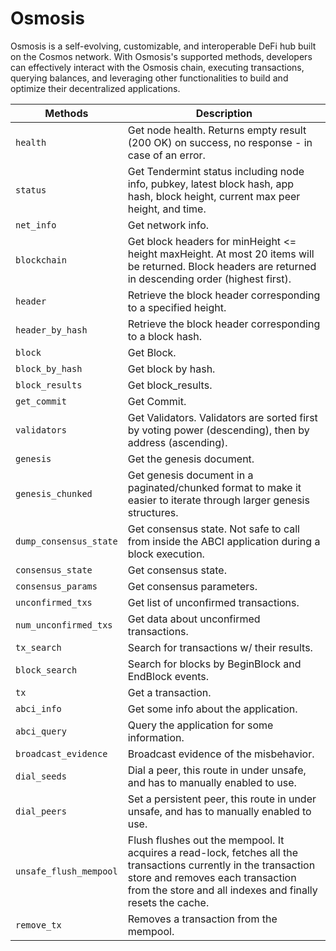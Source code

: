 # Osmosis

Osmosis is a self-evolving, customizable, and interoperable DeFi hub built on the Cosmos network. With Osmosis's supported methods, developers can effectively interact with the Osmosis chain, executing transactions, querying balances, and leveraging other functionalities to build and optimize their decentralized applications.

| Methods                      | Description                                                                                                                                                                                                           |
|------------------------------|-----------------------------------------------------------------------------------------------------------------------------------------------------------------------------------------------------------------------|
| `health`                     | Get node health. Returns empty result (200 OK) on success, no response - in case of an error.                                                                                                                         |
| `status`                     | Get Tendermint status including node info, pubkey, latest block hash, app hash, block height, current max peer height, and time.                                                                                       |
| `net_info`                   | Get network info.                                                                                                                                                                                                     |
| `blockchain`                 | Get block headers for minHeight <= height maxHeight. At most 20 items will be returned. Block headers are returned in descending order (highest first).                                                               |
| `header`                     | Retrieve the block header corresponding to a specified height.                                                                                                                                                        |
| `header_by_hash`             | Retrieve the block header corresponding to a block hash.                                                                                                                                                              |
| `block`                      | Get Block.                                                                                                                                                                                                           |
| `block_by_hash`              | Get block by hash.                                                                                                                                                                                                   |
| `block_results`              | Get block_results.                                                                                                                                                                                                   |
| `get_commit`                 | Get Commit.                                                                                                                                                                                                          |
| `validators`                 | Get Validators. Validators are sorted first by voting power (descending), then by address (ascending).                                                                                                                |
| `genesis`                    | Get the genesis document.                                                                                                                                                                                            |
| `genesis_chunked`            | Get genesis document in a paginated/chunked format to make it easier to iterate through larger genesis structures.                                                                                                    |
| `dump_consensus_state`       | Get consensus state. Not safe to call from inside the ABCI application during a block execution.                                                                                                                      |
| `consensus_state`            | Get consensus state.                                                                                                                                                                                                 |
| `consensus_params`           | Get consensus parameters.                                                                                                                                                                                            |
| `unconfirmed_txs`            | Get list of unconfirmed transactions.                                                                                                                                                                                |
| `num_unconfirmed_txs`        | Get data about unconfirmed transactions.                                                                                                                                                                             |
| `tx_search`                  | Search for transactions w/ their results.                                                                                                                                                                            |
| `block_search`               | Search for blocks by BeginBlock and EndBlock events.                                                                                                                                                                 |
| `tx`                         | Get a transaction.                                                                                                                                                                                                   |
| `abci_info`                  | Get some info about the application.                                                                                                                                                                                 |
| `abci_query`                 | Query the application for some information.                                                                                                                                                                          |
| `broadcast_evidence`         | Broadcast evidence of the misbehavior.                                                                                                                                                                               |
| `dial_seeds`                 | Dial a peer, this route in under unsafe, and has to manually enabled to use.                                                                                                                                         |
| `dial_peers`                 | Set a persistent peer, this route in under unsafe, and has to manually enabled to use.                                                                                                                                |
| `unsafe_flush_mempool`       | Flush flushes out the mempool. It acquires a read-lock, fetches all the transactions currently in the transaction store and removes each transaction from the store and all indexes and finally resets the cache. |
| `remove_tx`                  | Removes a transaction from the mempool.                                                                                                                                                                              |
